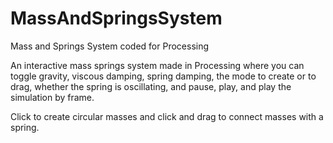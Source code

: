 # MassAndSpringsSystem
Mass and Springs System coded for Processing


An interactive mass springs system made in Processing where you can toggle gravity,
viscous damping, spring damping, the mode to create or to drag, whether the spring
is oscillating, and pause, play, and play the simulation by frame.

Click to create circular masses and click and drag to connect masses
with a spring.
